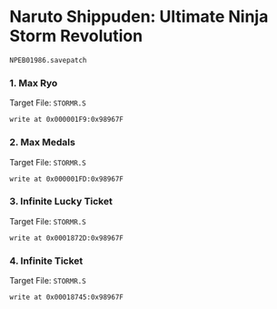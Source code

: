 #  Naruto Shippuden: Ultimate Ninja Storm Revolution 

`NPEB01986.savepatch`

### 1. Max Ryo

Target File: `STORMR.S`

```
write at 0x000001F9:0x98967F
```

### 2. Max Medals

Target File: `STORMR.S`

```
write at 0x000001FD:0x98967F
```

### 3. Infinite Lucky Ticket

Target File: `STORMR.S`

```
write at 0x0001872D:0x98967F
```

### 4. Infinite Ticket

Target File: `STORMR.S`

```
write at 0x00018745:0x98967F
```

